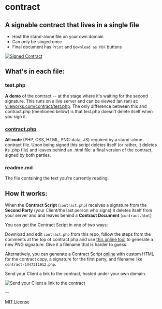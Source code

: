 # contract
## A signable contract that lives in a **single file**

- Host the stand-alone file on your own domain
- Can only be singed once
- Final document has `Print` and `Download as PDF` buttons

<a href="http://vileworks.com/contract/test.php" title="View & Sign Demo Contract">
<img src="https://dl.dropboxusercontent.com/u/19848482/vileworks/signed-contract.png" alt="Signed Contract" />
</a>

## What's in each file:

### test.php 
**A demo** of the contract -- at the stage where it's waiting for the second signature. This runs on a live server and can be viewed (an ran) at: [vileworks.com/contract/test.php](http://vileworks.com/contract/test.php). The only difference between this and contract.php (mentioned below) is that test.php doesn't delete itself when you sign it.

### [contract.php](https://github.com/nonsalant/contract/blob/master/contract.php)
**All code** (PHP, CSS, HTML, PNG-data, JS) required by a stand-alone contract file. Upon being signed this script deletes itself (or rather, it deletes its .php file) and leaves behind an .html file: a final version of the contract, signed by both parties.

### readme.md
The file containing the text you're currently reading.

## How it works:

When the **Contract Script** (`contract.php`) receives a signature from the **Second Party** (your Client/the last person who signs) it deletes itself from your server and and leaves behind a **Contract Document** (`contract.html`)

You can get the Contract Script in one of two ways:

Download and edit `contract.php` from this repo, follow the steps from the comments at the top of contract.php and use [this online tool](http://cdpn.io/JYpjvE) to generate a new PNG signature. Give it a filename that is harder to guess.

Alternatively, you can generate a Contract Script [online](http://vileworks.com/contract/generator.php) with custom HTML for the contract copy, a signature for the first party, and filename like `contract-1447311912.php`. 

Send your Client a link to the contract, hosted under your own domain.

<img src="https://dl.dropboxusercontent.com/u/19848482/vileworks/email-contract.png" title="Send your Client a link to the contract" />

--

[MIT License](http://www.opensource.org/licenses/mit-license.php)
